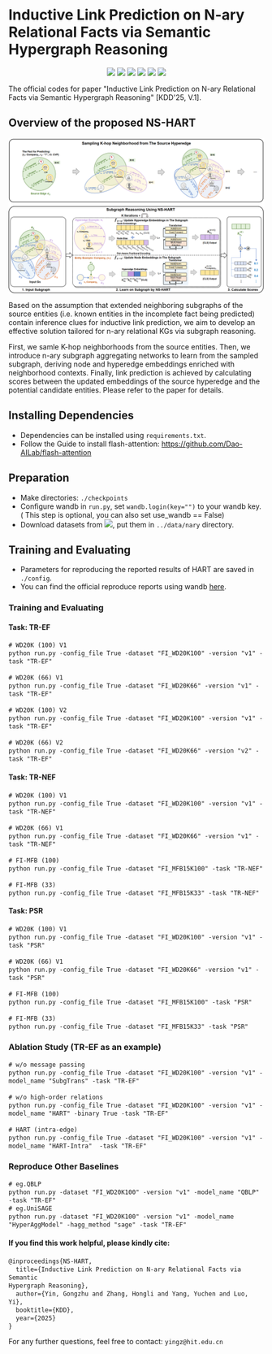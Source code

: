 # Inductive Link Prediction on N-ary Relational Facts via Semantic Hypergraph Reasoning


<p align="center">
<a href="https://github.com/Nary-Inductive-SubGraph/blob/master/LICENSE">
<img src="https://img.shields.io/badge/License-MIT-red.svg"></a>
<a href="https://guiltless-chalk-a57.notion.site/Inductive-Link-Prediction-on-N-ary-Relational-Facts-via-Semantic-Hypergraph-Reasoning-17ac80b1bb69802cb834d2d9457a426d?pvs=4"><img src="https://img.shields.io/badge/Blog-Notion-orange"></a>
<a href="https://wandb.ai/catyin/Nary-Inductive-SubG/reports/Report--VmlldzoxMDkxMjcyNw?accessToken=2n7v6x8o328w3oq45toq5d5fe60tmdgonng1xdmn0dii7jqek6ixkx3jm1jcfe54">
<img src="https://img.shields.io/badge/Report-wandb-ffbf00"></a>
<a href="https://figshare.com/s/b97b50ffa6bd8e5a054c"><img src="https://img.shields.io/badge/dataset-figshare-green?logo=figshare"></a>
<a href="https://doi.org/10.5281/zenodo.14637435"><img src="https://zenodo.org/badge/915948920.svg"></a>
<a href=""><img src="https://img.shields.io/badge/Slide-Video-purple"></a>
</p>

The official codes for paper "Inductive Link Prediction on N-ary Relational Facts via Semantic Hypergraph Reasoning" [KDD'25, V.1]. 

## Overview of the proposed NS-HART
  <img align="center"  src="./main.png" alt="...">

Based on the assumption that extended neighboring subgraphs of
the source entities (i.e. known entities in the incomplete fact
being predicted) contain inference clues for inductive link prediction, we aim to develop an effective solution tailored for n-ary relational KGs via subgraph reasoning. 

First,
we samle K-hop neighborhoods from the source entities. 
Then, we introduce
n-ary subgraph aggregating networks to learn from the sampled
subgraph, deriving node and hyperedge embeddings enriched with
neighborhood contexts. Finally, link prediction is achieved
by calculating scores between the updated embeddings of the source
hyperedge and the potential candidate entities. 
Please refer to the paper for details.



## Installing Dependencies

- Dependencies can be installed using `requirements.txt`.
- Follow the Guide to install flash-attention: https://github.com/Dao-AILab/flash-attention

## Preparation

- Make directories: `./checkpoints`
- Configure wandb in `run.py`, set `wandb.login(key="")` to your wandb key. ( This step is optional, you can also set use_wandb == False)
- Download datasets from <a href="https://figshare.com/s/b97b50ffa6bd8e5a054c"><img src="https://img.shields.io/badge/dataset-figshare-yellow?logo=figshare"></a>, put them in  `../data/nary` directory.




## Training and Evaluating

- Parameters for reproducing the reported results of HART are saved in `./config`. 
- You can find the official reproduce reports using wandb [here](https://wandb.ai/catyin/Nary-Inductive-SubG/reports/Report--VmlldzoxMDkxMjcyNw?accessToken=2n7v6x8o328w3oq45toq5d5fe60tmdgonng1xdmn0dii7jqek6ixkx3jm1jcfe54).

### Training and Evaluating
#### Task: TR-EF
```shell
# WD20K (100) V1
python run.py -config_file True -dataset "FI_WD20K100" -version "v1" -task "TR-EF"
  
# WD20K (66) V1
python run.py -config_file True -dataset "FI_WD20K66" -version "v1" -task "TR-EF"
  
# WD20K (100) V2
python run.py -config_file True -dataset "FI_WD20K100" -version "v1" -task "TR-EF"

# WD20K (66) V2
python run.py -config_file True -dataset "FI_WD20K66" -version "v2" -task "TR-EF"
```
#### Task: TR-NEF
```shell
# WD20K (100) V1
python run.py -config_file True -dataset "FI_WD20K100" -version "v1" -task "TR-NEF"
  
# WD20K (66) V1
python run.py -config_file True -dataset "FI_WD20K66" -version "v1" -task "TR-NEF"
  
# FI-MFB (100)
python run.py -config_file True -dataset "FI_MFB15K100" -task "TR-NEF"

# FI-MFB (33)
python run.py -config_file True -dataset "FI_MFB15K33" -task "TR-NEF"
```
#### Task: PSR
```shell
# WD20K (100) V1
python run.py -config_file True -dataset "FI_WD20K100" -version "v1" -task "PSR"
  
# WD20K (66) V1
python run.py -config_file True -dataset "FI_WD20K66" -version "v1" -task "PSR"
  
# FI-MFB (100)
python run.py -config_file True -dataset "FI_MFB15K100" -task "PSR"

# FI-MFB (33)
python run.py -config_file True -dataset "FI_MFB15K33" -task "PSR"
```

### Ablation Study (TR-EF as an example)

```shell
# w/o message passing
python run.py -config_file True -dataset "FI_WD20K100" -version "v1" -model_name "SubgTrans" -task "TR-EF"

# w/o high-order relations
python run.py -config_file True -dataset "FI_WD20K100" -version "v1" -model_name "HART" -binary True -task "TR-EF"

# HART (intra-edge)
python run.py -config_file True -dataset "FI_WD20K100" -version "v1" -model_name "HART-Intra"  -task "TR-EF"

```

### Reproduce Other Baselines

```shell
# eg.QBLP
python run.py -dataset "FI_WD20K100" -version "v1" -model_name "QBLP"  -task "TR-EF"
# eg.UniSAGE
python run.py -dataset "FI_WD20K100" -version "v1" -model_name "HyperAggModel" -hagg_method "sage" -task "TR-EF"
```




#### If you find this work helpful, please kindly cite:

```
@inproceedings{NS-HART,
  title={Inductive Link Prediction on N-ary Relational Facts via Semantic
Hypergraph Reasoning},
  author={Yin, Gongzhu and Zhang, Hongli and Yang, Yuchen and Luo, Yi},
  booktitle={KDD},
  year={2025}
}
```

For any further questions, feel free to contact:  ```yingz@hit.edu.cn```
